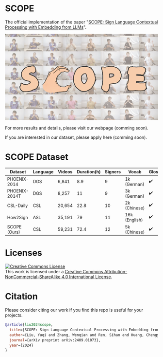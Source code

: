# SCOPE
The official implementation of the paper "[SCOPE: Sign Language Contextual Processing with Embedding from LLMs](https://arxiv.org/abs/2409.01073)".

<img src="./readme/SCOPE.png" width="900" />

For more results and details, please visit our webpage (comming soon).

If you are interested in our dataset, please apply here (comming soon).
# SCOPE Dataset
| Dataset        | Language | Videos | Duration(h) | Signers | Vocab          | Gloss     | Text     | Dialogue | Source |
|----------------|----------|--------|-------------|---------|----------------|-----------|----------|----------|--------|
| PHOENIX-2014   | DGS      | 6,841  | 8.9         | 9       | 1k (German)    | ✔️        | ✖️       | ✖️       | TV     |
| PHOENIX-2014T  | DGS      | 8,257  | 11          | 9       | 3k (German)    | ✔️        | ✔️       | ✖️       | TV     |
| CSL-Daily      | CSL      | 20,654 | 22.8        | 10      | 2k (Chinese)   | ✔️        | ✔️       | ✖️       | Lab    |
| How2Sign       | ASL      | 35,191 | 79          | 11      | 16k (English)  | ✔️        | ✔️       | ✖️       | Lab    |
| SCOPE (Ours)           | CSL      | 59,231 | 72.4        | 12      | 5k (Chinese)   | ✔️        | ✔️       | ✔️       | Lab    |



# Licenses
<a rel="license" href="http://creativecommons.org/licenses/by-nc-sa/4.0/"><img alt="Creative Commons License" style="border-width:0" src="https://i.creativecommons.org/l/by-nc-sa/4.0/80x15.png" /></a><br />This work is licensed under a <a rel="license" href="http://creativecommons.org/licenses/by-nc-sa/4.0/">Creative Commons Attribution-NonCommercial-ShareAlike 4.0 International License</a>.

# Citation 
Please consider citing our work if you find this repo is useful for your projects.

```bibtex
@article{liu2024scope,
  title={SCOPE: Sign Language Contextual Processing with Embedding from LLMs},
  author={Liu, Yuqi and Zhang, Wenqian and Ren, Sihan and Huang, Chengyu and Yu, Jingyi and Xu, Lan},
  journal={arXiv preprint arXiv:2409.01073},
  year={2024}
}
```